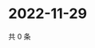 # 2022-11-29

共 0 条

<!-- BEGIN WEIBO -->
<!-- 最后更新时间 Tue Nov 29 2022 14:06:59 GMT+0800 (China Standard Time) -->

<!-- END WEIBO -->
